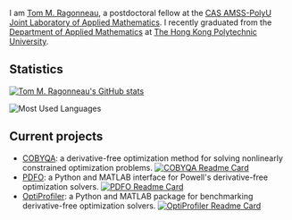 I am [Tom M. Ragonneau](https://tomragonneau.com), a postdoctoral fellow at the [CAS AMSS-PolyU Joint Laboratory of Applied Mathematics](https://www.polyu.edu.hk/en/ama/research-and-consultancy/cas-amss-polyu-jlab/).
I recently graduated from the [Department of Applied Mathematics](https://www.polyu.edu.hk/ama/) at [The Hong Kong Polytechnic University](https://www.polyu.edu.hk/).

## Statistics

[![Tom M. Ragonneau's GitHub stats](https://github-readme-stats.vercel.app/api?username=ragonneau&show=reviews,discussions_started,discussions_answered,prs_merged,prs_merged_percentage&show_icons=true&theme=dracula)](https://github.com/anuraghazra/github-readme-stats/)

![Most Used Languages](https://github-readme-stats.vercel.app/api/top-langs/?username=ragonneau&size_weight=0.5&count_weight=0.5&theme=dracula)

## Current projects

- [COBYQA](https://github.com/cobyqa/cobyqa/): a derivative-free optimization method for solving nonlinearly constrained optimization problems.
[![COBYQA Readme Card](https://github-readme-stats.vercel.app/api/pin/?username=cobyqa&repo=cobyqa&show_owner=true)](https://github.com/cobyqa/cobyqa/)
- [PDFO](https://github.com/pdfo/pdfo/): a Python and MATLAB interface for Powell's derivative-free optimization solvers.
[![PDFO Readme Card](https://github-readme-stats.vercel.app/api/pin/?username=pdfo&repo=pdfo&show_owner=true)](https://github.com/pdfo/pdfo/)
- [OptiProfiler](https://github.com/OptiProfiler/OptiProfiler/): a Python and MATLAB package for benchmarking derivative-free optimization solvers.
[![OptiProfiler Readme Card](https://github-readme-stats.vercel.app/api/pin/?username=OptiProfiler&repo=OptiProfiler&show_owner=true)](https://github.com/OptiProfiler/OptiProfiler/)
